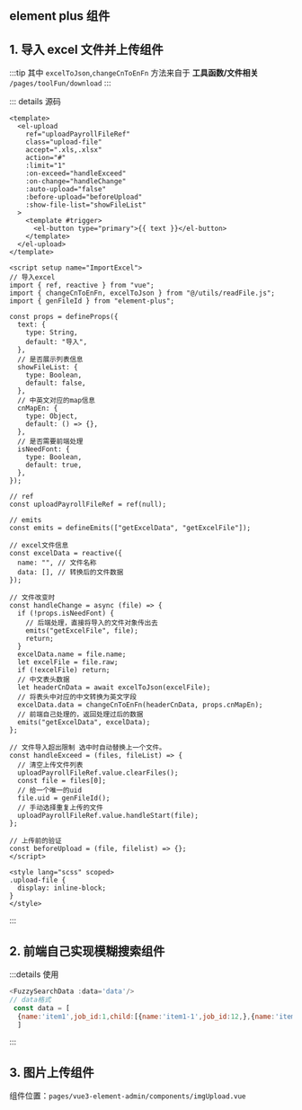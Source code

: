 ## element plus 组件

<script setup>
  import FuzzySearchData from './components/fuzzySearchData.vue'
  const data = [
  {name:'item1',job_id:1,child:[{name:'item1-1',job_id:12,},{name:'item1-2',job_id:13,}]},
  {name:'item2',job_id:2,child:[{name:'item2-1',job_id:22,},{name:'item2-2',job_id:23,}]},
  {name:'item3',job_id:3,child:[{name:'item3-1',job_id:32,},{name:'item3-2',job_id:33,}]},
  ]
</script>

## 1. 导入 excel 文件并上传组件

:::tip
其中 `excelToJson`,`changeCnToEnFn` 方法来自于 **工具函数/文件相关** `/pages/toolFun/download`
:::

::: details 源码

```vue
<template>
  <el-upload
    ref="uploadPayrollFileRef"
    class="upload-file"
    accept=".xls,.xlsx"
    action="#"
    :limit="1"
    :on-exceed="handleExceed"
    :on-change="handleChange"
    :auto-upload="false"
    :before-upload="beforeUpload"
    :show-file-list="showFileList"
  >
    <template #trigger>
      <el-button type="primary">{{ text }}</el-button>
    </template>
  </el-upload>
</template>

<script setup name="ImportExcel">
// 导入excel
import { ref, reactive } from "vue";
import { changeCnToEnFn, excelToJson } from "@/utils/readFile.js";
import { genFileId } from "element-plus";

const props = defineProps({
  text: {
    type: String,
    default: "导入",
  },
  // 是否展示列表信息
  showFileList: {
    type: Boolean,
    default: false,
  },
  // 中英文对应的map信息
  cnMapEn: {
    type: Object,
    default: () => {},
  },
  // 是否需要前端处理
  isNeedFont: {
    type: Boolean,
    default: true,
  },
});

// ref
const uploadPayrollFileRef = ref(null);

// emits
const emits = defineEmits(["getExcelData", "getExcelFile"]);

// excel文件信息
const excelData = reactive({
  name: "", // 文件名称
  data: [], // 转换后的文件数据
});

// 文件改变时
const handleChange = async (file) => {
  if (!props.isNeedFont) {
    // 后端处理，直接将导入的文件对象传出去
    emits("getExcelFile", file);
    return;
  }
  excelData.name = file.name;
  let excelFile = file.raw;
  if (!excelFile) return;
  // 中文表头数据
  let headerCnData = await excelToJson(excelFile);
  // 将表头中对应的中文转换为英文字段
  excelData.data = changeCnToEnFn(headerCnData, props.cnMapEn);
  // 前端自己处理的，返回处理过后的数据
  emits("getExcelData", excelData);
};

// 文件导入超出限制 选中时自动替换上一个文件。
const handleExceed = (files, fileList) => {
  // 清空上传文件列表
  uploadPayrollFileRef.value.clearFiles();
  const file = files[0];
  // 给一个唯一的uid
  file.uid = genFileId();
  // 手动选择重复上传的文件
  uploadPayrollFileRef.value.handleStart(file);
};

// 上传前的验证
const beforeUpload = (file, filelist) => {};
</script>

<style lang="scss" scoped>
.upload-file {
  display: inline-block;
}
</style>
```

:::

## 2. 前端自己实现模糊搜索组件

<FuzzySearchData :data='data'/>

:::details 使用

```js
<FuzzySearchData :data='data'/>
// data格式
 const data = [
  {name:'item1',job_id:1,child:[{name:'item1-1',job_id:12,},{name:'item1-2',job_id:13,}]},
  ]
```

:::

## 3. 图片上传组件

组件位置：`pages/vue3-element-admin/components/imgUpload.vue`
